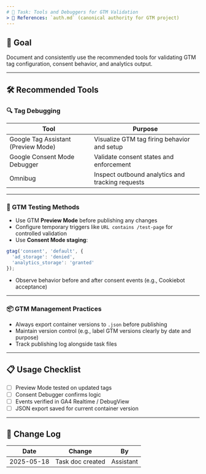 ```yaml
---
# 📌 Task: Tools and Debuggers for GTM Validation
> 📎 References: `auth.md` (canonical authority for GTM project)
---
```


## 🎯 Goal
Document and consistently use the recommended tools for validating GTM tag configuration, consent behavior, and analytics output.

---

## 🛠️ Recommended Tools

### 🔍 Tag Debugging
| Tool                         | Purpose                                                 |
|------------------------------|---------------------------------------------------------|
| Google Tag Assistant (Preview Mode) | Visualize GTM tag firing behavior and setup       |
| Google Consent Mode Debugger | Validate consent states and enforcement                 |
| Omnibug                      | Inspect outbound analytics and tracking requests        |

---

### 🧪 GTM Testing Methods
- Use GTM **Preview Mode** before publishing any changes
- Configure temporary triggers like `URL contains /test-page` for controlled validation
- Use **Consent Mode staging**:
```javascript
gtag('consent', 'default', {
  'ad_storage': 'denied',
  'analytics_storage': 'granted'
});
```
- Observe behavior before and after consent events (e.g., Cookiebot acceptance)

---

### 📦 GTM Management Practices
- Always export container versions to `.json` before publishing
- Maintain version control (e.g., label GTM versions clearly by date and purpose)
- Track publishing log alongside task files

---

## 📋 Usage Checklist
- [ ] Preview Mode tested on updated tags
- [ ] Consent Debugger confirms logic
- [ ] Events verified in GA4 Realtime / DebugView
- [ ] JSON export saved for current container version

---

## 🔄 Change Log
| Date       | Change                        | By         |
|------------|-------------------------------|------------|
| 2025-05-18 | Task doc created               | Assistant  |

